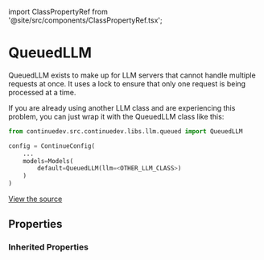 import ClassPropertyRef from '@site/src/components/ClassPropertyRef.tsx';

# QueuedLLM

QueuedLLM exists to make up for LLM servers that cannot handle multiple requests at once. It uses a lock to ensure that only one request is being processed at a time.

If you are already using another LLM class and are experiencing this problem, you can just wrap it with the QueuedLLM class like this:

```python
from continuedev.src.continuedev.libs.llm.queued import QueuedLLM

config = ContinueConfig(
    ...
    models=Models(
        default=QueuedLLM(llm=<OTHER_LLM_CLASS>)
    )
)
```

[View the source](https://github.com/continuedev/continue/tree/main/continuedev/src/continuedev/libs/llm/queued.py)

## Properties

<ClassPropertyRef name='llm' details='{&quot;title&quot;: &quot;Llm&quot;, &quot;description&quot;: &quot;The LLM to wrap with a lock&quot;, &quot;allOf&quot;: [{&quot;$ref&quot;: &quot;#/definitions/LLM&quot;}]}' required={true} default=""/>

### Inherited Properties

<ClassPropertyRef name='title' details='{&quot;title&quot;: &quot;Title&quot;, &quot;description&quot;: &quot;A title that will identify this model in the model selection dropdown&quot;, &quot;type&quot;: &quot;string&quot;}' required={false} default=""/><ClassPropertyRef name='system_message' details='{&quot;title&quot;: &quot;System Message&quot;, &quot;description&quot;: &quot;A system message that will always be followed by the LLM&quot;, &quot;type&quot;: &quot;string&quot;}' required={false} default=""/><ClassPropertyRef name='context_length' details='{&quot;title&quot;: &quot;Context Length&quot;, &quot;description&quot;: &quot;The maximum context length of the LLM in tokens, as counted by count_tokens.&quot;, &quot;default&quot;: 2048, &quot;type&quot;: &quot;integer&quot;}' required={false} default="2048"/><ClassPropertyRef name='unique_id' details='{&quot;title&quot;: &quot;Unique Id&quot;, &quot;description&quot;: &quot;The unique ID of the user.&quot;, &quot;type&quot;: &quot;string&quot;}' required={false} default=""/><ClassPropertyRef name='model' details='{&quot;title&quot;: &quot;Model&quot;, &quot;description&quot;: &quot;The name of the model to be used (e.g. gpt-4, codellama)&quot;, &quot;default&quot;: &quot;queued&quot;, &quot;type&quot;: &quot;string&quot;}' required={false} default="queued"/><ClassPropertyRef name='timeout' details='{&quot;title&quot;: &quot;Timeout&quot;, &quot;description&quot;: &quot;Set the timeout for each request to the LLM. If you are running a local LLM that takes a while to respond, you might want to set this to avoid timeouts.&quot;, &quot;default&quot;: 300, &quot;type&quot;: &quot;integer&quot;}' required={false} default="300"/><ClassPropertyRef name='prompt_templates' details='{&quot;title&quot;: &quot;Prompt Templates&quot;, &quot;description&quot;: &quot;A dictionary of prompt templates that can be used to customize the behavior of the LLM in certain situations. For example, set the \&quot;edit\&quot; key in order to change the prompt that is used for the /edit slash command. Each value in the dictionary is a string templated in mustache syntax, and filled in at runtime with the variables specific to the situation. See the documentation for more information.&quot;, &quot;default&quot;: {}, &quot;type&quot;: &quot;object&quot;}' required={false} default="{}"/><ClassPropertyRef name='api_key' details='{&quot;title&quot;: &quot;Api Key&quot;, &quot;description&quot;: &quot;The API key for the LLM provider.&quot;, &quot;type&quot;: &quot;string&quot;}' required={false} default=""/>